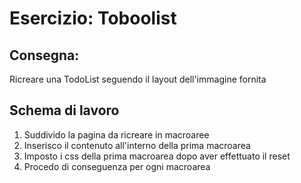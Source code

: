 Esercizio: Toboolist
===
## Consegna:
Ricreare una TodoList seguendo il layout dell'immagine fornita

## Schema di lavoro
1. Suddivido la pagina da ricreare in macroaree
1. Inserisco il contenuto all'interno della prima macroarea
1. Imposto i css della prima macroarea dopo aver effettuato il reset
1. Procedo di conseguenza per ogni macroarea

